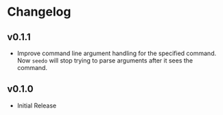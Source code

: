 # Changelog

## v0.1.1

- Improve command line argument handling for the specified command. Now `seedo`
  will stop trying to parse arguments after it sees the command.

## v0.1.0

- Initial Release
